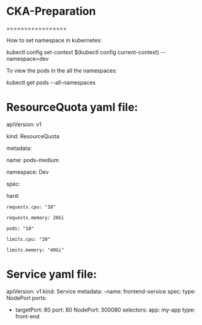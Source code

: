 # CKA-Preparation
=================

How to set namespace in kubernetes:

kubectl config set-context $(kubectl config current-context) --namespace=dev

To view the pods in the all the namespaces:

kubectl get pods --all-namespaces

ResourceQuota yaml file:
=======================

apiVersion: v1

kind: ResourceQuota

metadata:

  name: pods-medium
  
  namespace: Dev
  
spec:

  hard:
  
    requests.cpu: "10"
    
    requests.memory: 20Gi
    
    pods: "10"
    
    limits.cpu: "20"
    
    limits.memory: "40Gi"

Service yaml file:
==================
apiVersion: v1
kind: Service
metadata: 
   -name: frontend-service
spec:
  type: NodePort
  ports:
  - targetPort: 80
    port: 80
    NodePort: 300080
  selectors:
     app: my-app
     type: front-end
